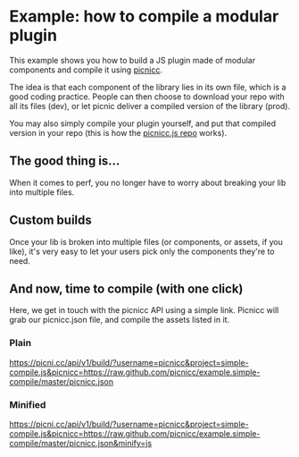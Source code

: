 # Example: how to compile a modular plugin

This example shows you how to build a JS plugin made of modular components and compile it using [picnicc](https://picni.cc). 

The idea is that each component of the library lies in its own file, which is a good coding practice. People can then choose to download your repo with all its files (dev), or let picnic deliver a compiled version of the library (prod).

You may also simply compile your plugin yourself, and put that compiled version in your repo (this is how the [picnicc.js repo](https://github.com/picnicc/picnicc.js) works).

## The good thing is...
When it comes to perf, you no longer have to worry about breaking your lib into multiple files.

## Custom builds
Once your lib is broken into multiple files (or components, or assets, if you like), it's very easy to let your users pick only the components they're to need.

## And now, time to compile (with one click)

Here, we get in touch with the picnicc API using a simple link. Picnicc will grab our picnicc.json file, and compile the assets listed in it.

### Plain

https://picni.cc/api/v1/build/?username=picnicc&project=simple-compile.js&picnicc=https://raw.github.com/picnicc/example.simple-compile/master/picnicc.json

### Minified

https://picni.cc/api/v1/build/?username=picnicc&project=simple-compile.js&picnicc=https://raw.github.com/picnicc/example.simple-compile/master/picnicc.json&minify=js



